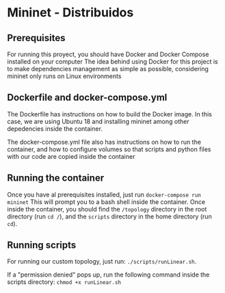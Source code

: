 # Mininet - Distribuidos

## Prerequisites

For running this proyect, you should have Docker and Docker Compose installed on your computer
The idea behind using Docker for this project is to make dependencies management as simple as possible, considering mininet only runs on Linux environments

## Dockerfile and docker-compose.yml

The Dockerfile has instructions on how to build the Docker image. In this case, we are using Ubuntu 18 and installing mininet among other depedencies inside the container.

The docker-compose.yml file also has instructions on how to run the container, and how to configure volumes so that scripts and python files with our code are copied inside the container

## Running the container

Once you have al prerequisites installed, just run
`docker-compose run mininet`
This will prompt you to a bash shell inside the container.
Once inside the container, you should find the `/topology` directory in the root directory (run `cd /`), and the `scripts` directory in the home directory (run `cd`).

## Running scripts

For running our custom topology, just run:
`./scripts/runLinear.sh`.

If a "permission denied" pops up, run the following command inside the scripts directory: `chmod +x runLinear.sh`
